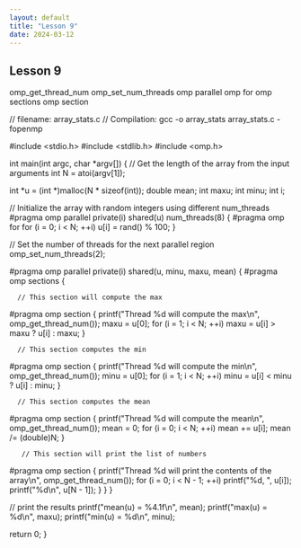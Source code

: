 ```yaml
---
layout: default
title: "Lesson 9"
date: 2024-03-12
---
```


## Lesson 9

omp_get_thread_num
omp_set_num_threads
omp parallel
omp for
omp sections
omp section


// filename: array_stats.c
// Compilation: gcc -o array_stats array_stats.c -fopenmp

#include <stdio.h>
#include <stdlib.h>
#include <omp.h>

int main(int argc, char *argv[]) {
  // Get the length of the array from the input arguments
  int N = atoi(argv[1]);

  int *u = (int *)malloc(N * sizeof(int));
  double mean;
  int maxu;
  int minu;
  int i;

  // Initialize the array with random integers using different num_threads
#pragma omp parallel private(i) shared(u) num_threads(8)
  {
#pragma omp for
    for (i = 0; i < N; ++i)
      u[i] = rand() % 100;
  }

  // Set the number of threads for the next parallel region
  omp_set_num_threads(2);

#pragma omp parallel private(i) shared(u, minu, maxu, mean)
  {
#pragma omp sections
    {

      // This section will compute the max
#pragma omp section
      {
        printf("Thread %d will compute the max\n",
               omp_get_thread_num());
        maxu = u[0];
        for (i = 1; i < N; ++i)
          maxu = u[i] > maxu ? u[i] : maxu;
      }

      // This section computes the min
#pragma omp section
      {
        printf("Thread %d will compute the min\n",
               omp_get_thread_num());
        minu = u[0];
        for (i = 1; i < N; ++i)
          minu = u[i] < minu ? u[i] : minu;
      }

      // This section computes the mean
#pragma omp section
      {
        printf("Thread %d will compute the mean\n",
               omp_get_thread_num());
        mean = 0;
        for (i = 0; i < N; ++i)
          mean += u[i];
        mean /= (double)N;
      }

       // This section will print the list of numbers
#pragma omp section
      {
        printf("Thread %d will print the contents of the array\n",
               omp_get_thread_num());
        for (i = 0; i < N - 1; ++i)
          printf("%d, ", u[i]);
        printf("%d\n", u[N - 1]);
      }
    }
  }

  // print the results
  printf("mean(u) = %4.1f\n", mean);
  printf("max(u) = %d\n", maxu);
  printf("min(u) = %d\n", minu);

  return 0;
}
